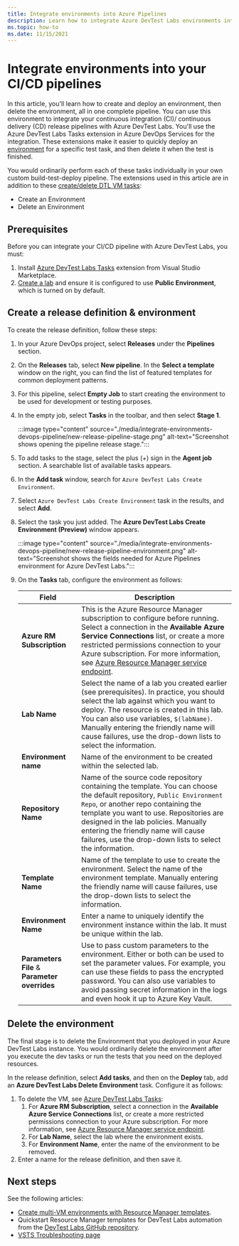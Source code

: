 ```yaml
---
title: Integrate environments into Azure Pipelines
description: Learn how to integrate Azure DevTest Labs environments into your Azure DevOps continuous integration (CI) and continuous delivery (CD) pipelines. 
ms.topic: how-to
ms.date: 11/15/2021
---
```


# Integrate environments into your CI/CD pipelines 
In this article, you'll learn how to create and deploy an environment, then delete the environment, all in one complete pipeline. You can use this environment to integrate your continuous integration (CI)/ continuous delivery (CD) release pipelines with Azure DevTest Labs. You'll use the Azure DevTest Labs Tasks extension in Azure DevOps Services for the integration. These extensions make it easier to quickly deploy an [environment](devtest-lab-test-env.md) for a specific test task, and then delete it when the test is finished. 

You would ordinarily perform each of these tasks individually in your own custom build-test-deploy pipeline. The extensions used in this article are in addition to these [create/delete DTL VM tasks](devtest-lab-integrate-ci-cd.md):

- Create an Environment
- Delete an Environment

## Prerequisites
Before you can integrate your CI/CD pipeline with Azure DevTest Labs, you must: 
1. Install [Azure DevTest Labs Tasks](https://marketplace.visualstudio.com/items?itemName=ms-azuredevtestlabs.tasks) extension from Visual Studio Marketplace. 
1. [Create a lab](devtest-lab-create-lab.md) and ensure it is configured to use **Public Environment**, which is turned on by default.

## Create a release definition & environment
To create the release definition, follow these steps:

1. In your Azure DevOps project, select **Releases** under the **Pipelines** section.
1. On the **Releases** tab, select **New pipeline**.  In the **Select a template** window on the right, you can find the list of featured templates for common deployment patterns. 
1. For this pipeline, select **Empty Job** to start creating the environment to be used for development or testing purposes.
1. In the empty job, select **Tasks** in the toolbar, and then select **Stage 1**.

   :::image type="content" source="./media/integrate-environments-devops-pipeline/new-release-pipeline-stage.png" alt-text="Screenshot shows opening the pipeline release stage.":::

1. To add tasks to the stage, select the plus (+) sign in the **Agent job** section. A searchable list of available tasks appears. 
1. In the **Add task** window, search for `Azure DevTest Labs Create Environment`.
1. Select `Azure DevTest Labs Create Environment` task in the results, and select **Add**.
1. Select the task you just added. The **Azure DevTest Labs Create Environment (Preview)** window appears.

   :::image type="content" source="./media/integrate-environments-devops-pipeline/new-release-pipeline-environment.png" alt-text="Screenshot shows the fields needed for Azure Pipelines environment for Azure DevTest Labs.":::

2. On the **Tasks** tab, configure the environment as follows:

   |Field|Description|
   |-----|-----------|
   |**Azure RM Subscription**|This is the Azure Resource Manager subscription to configure before running. Select a connection in the **Available Azure Service Connections** list, or create a more restricted permissions connection to your Azure subscription. For more information, see [Azure Resource Manager service endpoint](/azure/devops/pipelines/library/service-endpoints).|
   |**Lab Name**|Select the name of a lab you created earlier (see prerequisites). In practice, you should select the lab against which you want to deploy. The resource is created in this lab.  You can also use variables, `$(labName)`.  Manually entering the friendly name will cause failures, use the drop-down lists to select the information.|
   |**Environment name**|Name of the environment to be created within the selected lab.|
   |**Repository Name**|Name of the source code repository containing the template. You can choose the default repository, `Public Environment Repo`, or another repo containing the template you want to use. Repositories are designed in the lab policies.  Manually entering the friendly name will cause failures, use the drop-down lists to select the information.|
   |**Template Name**|Name of the template to use to create the environment. Select the name of the environment template. Manually entering the friendly name will cause failures, use the drop-down lists to select the information.| 
   |**Environment Name**|Enter a name to uniquely identify the environment instance within the lab.  It must be unique within the lab.|
   |**Parameters File** & **Parameter overrides**|Use to pass custom parameters to the environment. Either or both can be used to set the parameter values. For example, you can use these fields to pass the encrypted password. You can also use variables to avoid passing secret information in the logs and even hook it up to Azure Key Vault.|

## Delete the environment
The final stage is to delete the Environment that you deployed in your Azure DevTest Labs instance. You would ordinarily delete the environment after you execute the dev tasks or run the tests that you need on the deployed resources.

In the release definition, select **Add tasks**, and then on the **Deploy** tab, add an **Azure DevTest Labs Delete Environment** task. Configure it as follows:

1. To delete the VM, see [Azure DevTest Labs Tasks](https://marketplace.visualstudio.com/items?itemName=ms-azuredevtestlabs.tasks):
    1. For **Azure RM Subscription**, select a connection in the **Available Azure Service Connections** list, or create a more restricted permissions connection to your Azure subscription. For more information, see [Azure Resource Manager service endpoint](/azure/devops/pipelines/library/service-endpoints).
    2. For **Lab Name**, select the lab where the environment exists.
    3. For **Environment Name**, enter the name of the environment to be removed.
2. Enter a name for the release definition, and then save it.

## Next steps
See the following articles: 
- [Create multi-VM environments with Resource Manager templates](devtest-lab-create-environment-from-arm.md).
- Quickstart Resource Manager templates for DevTest Labs automation from the [DevTest Labs GitHub repository](https://github.com/Azure/azure-quickstart-templates).
- [VSTS Troubleshooting page](/azure/devops/pipelines/troubleshooting)
